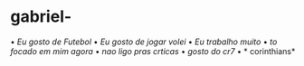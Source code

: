 # gabriel-
• *Eu gosto de Futebol* 
• *Eu gosto de jogar volei*
• *Eu trabalho muito*
• *to focado em mim agora*
• *nao ligo pras crticas*
• *gosto do cr7*
• * corinthians*
